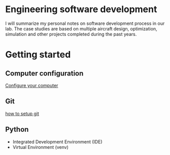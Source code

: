 # Engineering software development

I will summarize my personal notes on software development process in 
our lab. The case studies are based on multiple aircraft design, 
optimization, simulation and other projects completed during the 
past years.

# Getting started

## Computer configuration

[Configure your computer](https://maximtyan.github.io/dev/pc-config)

## Git

[how to setup git](https://maximtyan.github.io/dev/git_setup)


## Python

- Integrated Development Environment (IDE)
- Virtual Environment (venv)
